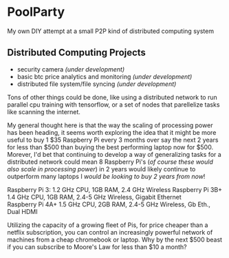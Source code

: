 # PoolParty
My own DIY attempt at a small P2P kind of distributed computing system

## Distributed Computing Projects
* security camera  *(under development)*
* basic btc price analytics and monitoring *(under development)*
* distributed file system/file syncing *(under development)*

Tons of other things could be done, like using a distributed
network to run parallel cpu training with tensorflow, or a
set of nodes that parellelize tasks like scanning the internet.

My general thought here is that the way the scaling of processing
power has been heading, it seems worth exploring the idea that 
it might be more useful to buy 1 $35 Raspberry Pi every 3 months
over say the next 2 years for less than $500 than buying the best
performing laptop now for $500. Morever, I'd bet that continuing to
develop a way of generalizing tasks for a distributed network could
mean 8 Raspberry Pi's (*of course these would also scale in processing
power*) in 2 years would likely continue to outperform many laptops I 
*would be looking to buy 2 years from now*! 

Raspberry Pi 3: 1.2 GHz CPU, 1GB RAM, 2.4 GHz Wireless
Raspberry Pi 3B+ 1.4 GHz CPU, 1GB RAM, 2.4-5 GHz Wireless, Gigabit Ethernet   
Raspberry Pi 4A+ 1.5 GHz CPU, 2GB RAM, 2.4-5 GHz Wireless, Gb Eth., Dual HDMI 

Utilizing the capacity of a growing fleet of Pis, for price cheaper than a 
netflix subscription, you can control an increasingly powerful network of 
machines from a cheap chromebook or laptop. Why by the next $500 beast if 
you can subscribe to Moore's Law for less than $10 a month?  
